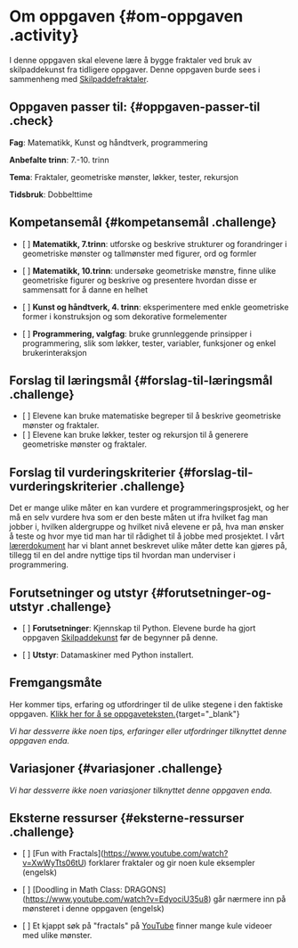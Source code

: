 # Om oppgaven {#om-oppgaven .activity}

I denne oppgaven skal elevene lære å bygge fraktaler ved bruk av
skilpaddekunst fra tidligere oppgaver. Denne oppgaven burde sees i
sammenheng med
[Skilpaddefraktaler](../skilpaddefraktaler/skilpaddefraktaler.html).

## Oppgaven passer til: {#oppgaven-passer-til .check}

**Fag**: Matematikk, Kunst og håndtverk, programmering

**Anbefalte trinn**: 7.-10. trinn

**Tema**: Fraktaler, geometriske mønster, løkker, tester, rekursjon

**Tidsbruk**: Dobbelttime

## Kompetansemål {#kompetansemål .challenge}

-   \[ \] **Matematikk, 7.trinn**: utforske og beskrive strukturer og
    forandringer i geometriske mønster og tallmønster med figurer, ord
    og formler

-   \[ \] **Matematikk, 10.trinn**: undersøke geometriske mønstre, finne
    ulike geometriske figurer og beskrive og presentere hvordan disse er
    sammensatt for å danne en helhet

-   \[ \] **Kunst og håndtverk, 4. trinn**: eksperimentere med enkle
    geometriske former i konstruksjon og som dekorative formelementer

-   \[ \] **Programmering, valgfag**: bruke grunnleggende prinsipper i
    programmering, slik som løkker, tester, variabler, funksjoner og
    enkel brukerinteraksjon

## Forslag til læringsmål {#forslag-til-læringsmål .challenge}

-   \[ \] Elevene kan bruke matematiske begreper til å beskrive
    geometriske mønster og fraktaler.
-   \[ \] Elevene kan bruke løkker, tester og rekursjon til å generere
    geometriske mønster og fraktaler.

## Forslag til vurderingskriterier {#forslag-til-vurderingskriterier .challenge}

Det er mange ulike måter en kan vurdere et programmeringsprosjekt, og
her må en selv vurdere hva som er den beste måten ut ifra hvilket fag
man jobber i, hvilken aldergruppe og hvilket nivå elevene er på, hva man
ønsker å teste og hvor mye tid man har til rådighet til å jobbe med
prosjektet. I vårt
[lærerdokument](../../pages/hvordan_bruke_lærerveiledning.html) har vi
blant annet beskrevet ulike måter dette kan gjøres på, tillegg til en
del andre nyttige tips til hvordan man underviser i programmering.

## Forutsetninger og utstyr {#forutsetninger-og-utstyr .challenge}

-   \[ \] **Forutsetninger**: Kjennskap til Python. Elevene burde ha
    gjort oppgaven
    [Skilpaddekunst](../skilpaddekunst/skilpaddekunst.html) før de
    begynner på denne.

-   \[ \] **Utstyr**: Datamaskiner med Python installert.

## Fremgangsmåte

Her kommer tips, erfaring og utfordringer til de ulike stegene i den
faktiske oppgaven. [Klikk her for å se
oppgaveteksten.](../skilpaddefraktaler/skilpaddefraktaler.html){target="_blank"}

*Vi har dessverre ikke noen tips, erfaringer eller utfordringer
tilknyttet denne oppgaven enda.*

## Variasjoner {#variasjoner .challenge}

*Vi har dessverre ikke noen variasjoner tilknyttet denne oppgaven enda.*

## Eksterne ressurser {#eksterne-ressurser .challenge}

-   \[ \] \[Fun with
    Fractals\](https://www.youtube.com/watch?v=XwWyTts06tU) forklarer
    fraktaler og gir noen kule eksempler (engelsk)

-   \[ \] \[Doodling in Math Class:
    DRAGONS\](https://www.youtube.com/watch?v=EdyociU35u8) går nærmere
    inn på mønsteret i denne oppgaven (engelsk)

-   \[ \] Et kjappt søk på "fractals" på
    [YouTube](https://www.youtube.com/results?search_query=fractals)
    finner mange kule videoer med ulike mønster.


